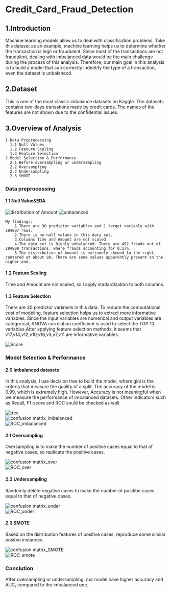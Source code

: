 # Credit_Card_Fraud_Detection
## 1.Introduction

Machine learning models allow us to deal with classification problems. Take this dataset as an example, machine learning helps us to determine whether the transaction is legit or fraudulent. Since most of the transactions are not fraudulent, dealing with imbalanced data would be the main challenge during the process of this analysis. Therefore, our main goal in this analysis is to build a model that can correctly indentify the type of a transaction, even the dataset is unbalanecd.

## 2.Dataset
This is one of the most classic imbalance datasets on Kaggle. The datasets contains two-days transations made by credit cards. The names of the features are not shown due to the confidential issues.

## 3.Overview of Analysis
```
1.Data Preprocessing
  1.1 Null Values
  1.2 Feature Scaling
  1.3 Feature Selection
2.Model Selection & Performance
  2.1 Before oversampling or undersampling
  2.2 Oversampling
  2.2 Undersampling
  2.3 SMOTE
```
### Data preprocessing

#### 1.1 Null Value&EDA
![distribution of Amount](https://user-images.githubusercontent.com/32606310/92606682-ca149300-f2e5-11ea-9af5-c617e810622f.png)
![unbalanced](https://user-images.githubusercontent.com/32606310/92606635-bec16780-f2e5-11ea-8a65-21ad52276e62.png)

```
My findings:
    1.There are 30 predictor variables and 1 target variable with 284807 rows.
    2.There is no null values in this data set.
    3.Columns Time and Amount are not scaled.
    4.The data set is highly unbalanced. There are 492 frauds out of 284808 transactions, where frauds accounting for 0.17%.
    5.The distribution of Amount is extremely skewed to the right, centered at about 88. There are some values apparently present on the higher end.
```
#### 1.2 Feature Scaling

Time and Amount are not scaled, so I apply stadardization to both columns.

#### 1.3 Feature Selection


There are 30 predictor variabels in this data. 
To reduce the computational cost of modeling, feature selection helps us to extract more informative variables. Since the input variables are numerical and output variables are categorical, ANOVA correlation coefficient is used to select the TOP 10 variables.After applying feature selection methods, it seems that v17,v14,v12,v10,v16,v3,v7,v11 are informative variables.

![Score](https://user-images.githubusercontent.com/32606310/92606616-b9641d00-f2e5-11ea-98e3-0c52504efe1b.png)

### Model Selection & Performance
#### 2.0 Imbalanced datasets

In this analysis, I use decision tree to build the model, where gini is the criteria that measure the quality of a split.
The accuracy of the model is 0.99, which is extremely high. However, Accuracy is not meaningful when we measure the performance of imbalanced datasets. Other indicators such as Recall, F1-score and ROC sould be checked as well.</br>

![tree](https://user-images.githubusercontent.com/32606310/92608011-6b501900-f2e7-11ea-957f-419d1432869a.PNG)</br>
![confusion matrix_imbalanced](https://user-images.githubusercontent.com/32606310/92607985-668b6500-f2e7-11ea-906c-d299321defbe.PNG)</br>
![ROC_imbalanced](https://user-images.githubusercontent.com/32606310/92607531-d5b48980-f2e6-11ea-8940-432e8f733c14.png)</br>

#### 2.1 Oversampling

Oversampling is to make the number of positive cases equal to that of negative cases, so replicate the positive cases.

![confusion matrix_over](https://user-images.githubusercontent.com/32606310/92607987-6723fb80-f2e7-11ea-99ec-d6c7a089fcf0.PNG)</br>
![ROC_over](https://user-images.githubusercontent.com/32606310/92607535-d5b48980-f2e6-11ea-8043-65fc26f35dfd.png)</br>
#### 2.2 Undersampling

Randomly delete negative cases to make the number of positibe cases equal to that of negative cases.

![confusion matrix_under](https://user-images.githubusercontent.com/32606310/92608001-6a1eec00-f2e7-11ea-9532-3b23ca318f15.PNG)</br>
![ROC_under](https://user-images.githubusercontent.com/32606310/92607545-d816e380-f2e6-11ea-8d30-0eaa6c4caaa5.png)</br>
#### 2.3 SMOTE

Based on the distribution features of positive cases, reproduce some similar positve instances.

![confusion matrix_SMOTE](https://user-images.githubusercontent.com/32606310/92607995-68edbf00-f2e7-11ea-8982-52dce3f060e1.PNG)</br>
![ROC_smote](https://user-images.githubusercontent.com/32606310/92607537-d6e5b680-f2e6-11ea-882d-fa177447f1cc.png)</br>
### Conclution
After oversampling or undersampling, our model have higher accuracy and AUC, compared to the imbalanced one.
